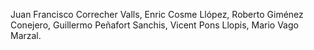 Juan Francisco Correcher Valls, 
Enric Cosme Llópez,
Roberto Giménez Conejero,
Guillermo Peñafort Sanchis,
Vicent Pons Llopis,
Mario Vago Marzal.
